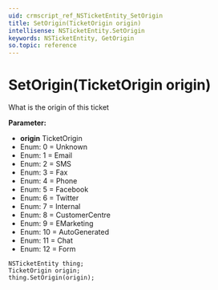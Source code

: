 ```yaml
---
uid: crmscript_ref_NSTicketEntity_SetOrigin
title: SetOrigin(TicketOrigin origin)
intellisense: NSTicketEntity.SetOrigin
keywords: NSTicketEntity, GetOrigin
so.topic: reference
---
```


# SetOrigin(TicketOrigin origin)

What is the origin of this ticket

**Parameter:** 
* **origin** TicketOrigin
* Enum: 0 = Unknown 
* Enum: 1 = Email 
* Enum: 2 = SMS 
* Enum: 3 = Fax 
* Enum: 4 = Phone 
* Enum: 5 = Facebook 
* Enum: 6 = Twitter 
* Enum: 7 = Internal 
* Enum: 8 = CustomerCentre 
* Enum: 9 = EMarketing 
* Enum: 10 = AutoGenerated 
* Enum: 11 = Chat 
* Enum: 12 = Form 

```crmscript
NSTicketEntity thing;
TicketOrigin origin;
thing.SetOrigin(origin);
```

